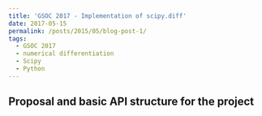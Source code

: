 ```yaml
---
title: 'GSOC 2017 - Implementation of scipy.diff'
date: 2017-05-15
permalink: /posts/2015/05/blog-post-1/
tags:
  - GSOC 2017
  - numerical differentiation
  - Scipy
  - Python 
---
```


## Proposal and basic API structure for the project
